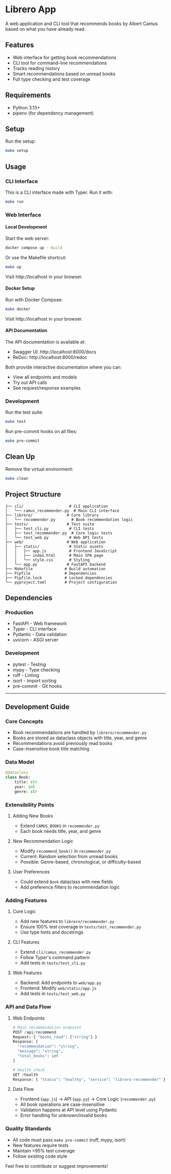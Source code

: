 # Librero App

A web application and CLI tool that recommends books by Albert Camus based on what you have already read.

## Features
- Web interface for getting book recommendations
- CLI tool for command-line recommendations
- Tracks reading history
- Smart recommendations based on unread books
- Full type checking and test coverage

## Requirements
- Python 3.13+
- pipenv (for dependency management)

## Setup
Run the setup:
```sh
make setup
```

## Usage

### CLI Interface
This is a CLI interface made with Typer. Run it with:

```sh
make run
```

### Web Interface

#### Local Development
Start the web server:
```sh
docker compose up --build
```
Or use the Makefile shortcut:
```sh
make up
```
Visit http://localhost in your browser.

#### Docker Setup
Run with Docker Compose:
```sh
make docker
```
Visit http://localhost in your browser.

#### API Documentation
The API documentation is available at:
- Swagger UI: http://localhost:8000/docs
- ReDoc: http://localhost:8000/redoc

Both provide interactive documentation where you can:
- View all endpoints and models
- Try out API calls
- See request/response examples

### Development
Run the test suite:
```sh
make test
```

Run pre-commit hooks on all files:
```sh
make pre-commit
```

## Clean Up
Remove the virtual environment:
```sh
make clean
```

## Project Structure

```
├── cli/                    # CLI application
│   └── camus_recommender.py  # Main CLI interface
├── librero/               # Core library
│   └── recommender.py       # Book recommendation logic
├── tests/                 # Test suite
│   ├── test_cli.py         # CLI tests
│   ├── test_recommender.py  # Core logic tests
│   └── test_web.py         # Web API tests
├── web/                   # Web application
│   ├── static/             # Static assets
│   │   ├── app.js          # Frontend JavaScript
│   │   ├── index.html      # Main SPA page
│   │   └── style.css       # Styling
│   └── app.py             # FastAPI backend
├── Makefile              # Build automation
├── Pipfile               # Dependencies
├── Pipfile.lock          # Locked dependencies
└── pyproject.toml        # Project configuration
```

## Dependencies

### Production
- FastAPI - Web framework
- Typer - CLI interface
- Pydantic - Data validation
- uvicorn - ASGI server

### Development
- pytest - Testing
- mypy - Type checking
- ruff - Linting
- isort - Import sorting
- pre-commit - Git hooks

---

## Development Guide

### Core Concepts
- Book recommendations are handled by `librero/recommender.py`
- Books are stored as dataclass objects with title, year, and genre
- Recommendations avoid previously read books
- Case-insensitive book title matching

### Data Model
```python
@dataclass
class Book:
    title: str
    year: int
    genre: str
```

### Extensibility Points
1. Adding New Books
   - Extend `CAMUS_BOOKS` in `recommender.py`
   - Each book needs title, year, and genre

2. New Recommendation Logic
   - Modify `recommend_book()` in `recommender.py`
   - Current: Random selection from unread books
   - Possible: Genre-based, chronological, or difficulty-based

3. User Preferences
   - Could extend `Book` dataclass with new fields
   - Add preference filters to recommendation logic

### Adding Features
1. Core Logic
   - Add new features to `librero/recommender.py`
   - Ensure 100% test coverage in `tests/test_recommender.py`
   - Use type hints and docstrings

2. CLI Features
   - Extend `cli/camus_recommender.py`
   - Follow Typer's command pattern
   - Add tests in `tests/test_cli.py`

3. Web Features
   - Backend: Add endpoints to `web/app.py`
   - Frontend: Modify `web/static/app.js`
   - Add tests in `tests/test_web.py`

### API and Data Flow
1. Web Endpoints
   ```python
   # Main recommendation endpoint
   POST /api/recommend
   Request: { "books_read": ["string"] }
   Response: {
     "recommendation": "string",
     "message": "string",
     "total_books": int
   }

   # Health check
   GET /health
   Response: { "status": "healthy", "service": "librero-recommender" }
   ```

2. Data Flow
   - Frontend (`app.js`) → API (`app.py`) → Core Logic (`recommender.py`)
   - All book operations are case-insensitive
   - Validation happens at API level using Pydantic
   - Error handling for unknown/invalid books

### Quality Standards
- All code must pass `make pre-commit` (ruff, mypy, isort)
- New features require tests
- Maintain >95% test coverage
- Follow existing code style

Feel free to contribute or suggest improvements!
